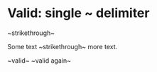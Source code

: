 # Valid: single ~ delimiter

~strikethrough~

Some text ~strikethrough~ more text.

~valid~ ~valid again~
